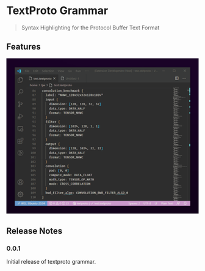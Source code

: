 # TextProto Grammar

> Syntax Highlighting for the Protocol Buffer Text Format

## Features

![highlight real](images/highlight-reel.gif)

## Release Notes

### 0.0.1

Initial release of textproto grammar.

